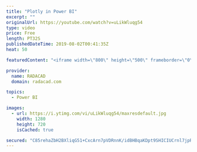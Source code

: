 ```yaml
---
title: "Plotly in Power BI"
excerpt: ""
originalUrl: https://youtube.com/watch?v=uLikWluqg54
type: video
price: Free
length: PT32S
publishedDateTime: 2019-08-02T00:41:35Z
heat: 50

featuredContent: "<iframe width=\"800\" height=\"500\" frameborder=\"0\" src=\"https://www.youtube.com/embed/uLikWluqg54\" allow=\"accelerometer; autoplay; encrypted-media; gyroscope; picture-in-picture\" allowfullscreen></iframe>"

provider:
  name: RADACAD
  domain: radacad.com

topics:
  - Power BI

images:
  - url: https://i.ytimg.com/vi/uLikWluqg54/maxresdefault.jpg
    width: 1280
    height: 720
    isCached: true

secured: "C85rehaZbH2BXliqG51+CxcArn7pVDRnnK/idBHBqaKDpt9SHICIUCrnl7jpRmdnq8MK8POCdVsh/XkKgywOYetEogbRBXlbtNLp4EvDz3SoyFGC3b1D6STU9F3bH6/Y4fO7hx550l2RPF28Me4FqMR5PKRL/BAH+4WyPF97eU7suNQ0zD09YkPyrpYe67MsEKrNusK6z3OuZsQg3p2sGhh0GtXEQkJ2LGhRyw7uSDOvSZIpFK8qODRyJjRwPPysplDyWtslDFbGdaqbLtdMcnciiMzmZw7WkEUEdwVLVRrNBwlrR9/2SeaIcU07iRB63dvHrdPnYC9nI00tfI/vafm1HsaT5VeB/u82wN04Rdx+T4bNuSvPPyzn26EFOGxOwo9oWXJaJ8gHNKDckkr6QOcu0kOZO6afUHk5ujddbS4=;D2XDnUjyd00gopG/jKECvA=="
---
```


